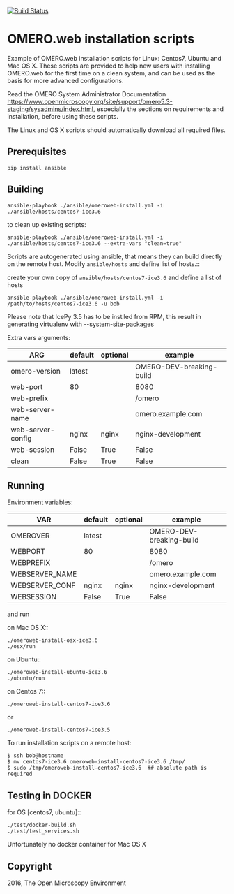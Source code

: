 [![Build Status](https://travis-ci.org/aleksandra-tarkowska/omeroweb-install.svg?branch=master)](https://travis-ci.org/aleksandra-tarkowska/omeroweb-install)


OMERO.web installation scripts
==============================

Example of OMERO.web installation scripts for Linux: Centos7, Ubuntu and Mac OS X.
These scripts are provided to help new users with installing OMERO.web for the
first time on a clean system, and can be used as the basis for more advanced
configurations.

Read the OMERO System Administrator Documentation https://www.openmicroscopy.org/site/support/omero5.3-staging/sysadmins/index.html,
especially the sections on requirements and installation, before using these scripts.

The Linux and OS X scripts should automatically download all required files.


Prerequisites
-------------

    pip install ansible


Building
--------

    ansible-playbook ./ansible/omeroweb-install.yml -i ./ansible/hosts/centos7-ice3.6

to clean up existing scripts:

    ansible-playbook ./ansible/omeroweb-install.yml -i ./ansible/hosts/centos7-ice3.6 --extra-vars "clean=true"

Scripts are autogenerated using ansible, that means they can build directly on the remote host.
Modify `ansible/hosts` and define list of hosts.::

create your own copy of `ansible/hosts/centos7-ice3.6` and define a list of hosts

    ansible-playbook ./ansible/omeroweb-install.yml -i /path/to/hosts/centos7-ice3.6 -u bob

Please note that IcePy 3.5 has to be instlled from RPM, this result in generating
virtualenv with --system-site-packages

Extra vars arguments:

| ARG                | default | optional                | example                  |
|--------------------|---------|-------------------------|--------------------------|
| omero-version      | latest  |                         | OMERO-DEV-breaking-build |
| web-port           | 80      |                         | 8080                     |
| web-prefix         |         |                         | /omero                   |
| web-server-name    |         |                         | omero.example.com        |
| web-server-config  | nginx   | nginx|nginx-development |                          |
| web-session        | False   | True|False              |                          |
| clean              | False   | True|False              |                          |


Running
-------

Environment variables:

| VAR            | default | optional                | example                  |
|----------------|---------|-------------------------|--------------------------|
| OMEROVER       | latest  |                         | OMERO-DEV-breaking-build |
| WEBPORT        | 80      |                         | 8080                     |
| WEBPREFIX      |         |                         | /omero                   |
| WEBSERVER_NAME |         |                         | omero.example.com        |
| WEBSERVER_CONF | nginx   | nginx|nginx-development |                          |
| WEBSESSION     | False   | True|False              |                          |


and run

on Mac OS X::

    ./omeroweb-install-osx-ice3.6
    ./osx/run

on Ubuntu::

    ./omeroweb-install-ubuntu-ice3.6
    ./ubuntu/run

on Centos 7::

    ./omeroweb-install-centos7-ice3.6

or

    ./omeroweb-install-centos7-ice3.5

To run installation scripts on a remote host:

    $ ssh bob@hostname
    $ mv centos7-ice3.6 omeroweb-install-centos7-ice3.6 /tmp/
    $ sudo /tmp/omeroweb-install-centos7-ice3.6  ## absolute path is required


Testing in DOCKER
-----------------


for OS [centos7, ubuntu]::

    ./test/docker-build.sh
    ./test/test_services.sh 

Unfortunately no docker container for Mac OS X

Copyright
---------

2016, The Open Microscopy Environment
